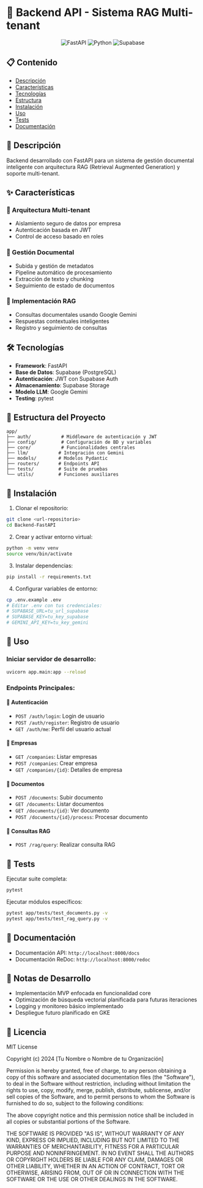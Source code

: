 # 🚀 Backend API - Sistema RAG Multi-tenant

<div align="center">

![FastAPI](https://img.shields.io/badge/FastAPI-005571?style=for-the-badge&logo=fastapi)
![Python](https://img.shields.io-badge/python-3670A0?style=for-the-badge&logo=python&logoColor=ffdd54)
![Supabase](https://img.shields.io/badge/Supabase-3ECF8E?style=for-the-badge&logo=supabase&logoColor=white)

</div>

## 📋 Contenido
- [Descripción](#-descripción)
- [Características](#-características)
- [Tecnologías](#-tecnologías)
- [Estructura](#-estructura-del-proyecto)
- [Instalación](#-instalación)
- [Uso](#-uso)
- [Tests](#-tests)
- [Documentación](#-documentación)

## 📝 Descripción

Backend desarrollado con FastAPI para un sistema de gestión documental inteligente con arquitectura RAG (Retrieval Augmented Generation) y soporte multi-tenant.

## ✨ Características

### 🏢 Arquitectura Multi-tenant
- Aislamiento seguro de datos por empresa
- Autenticación basada en JWT
- Control de acceso basado en roles

### 📄 Gestión Documental
- Subida y gestión de metadatos
- Pipeline automático de procesamiento
- Extracción de texto y chunking
- Seguimiento de estado de documentos

### 🤖 Implementación RAG
- Consultas documentales usando Google Gemini
- Respuestas contextuales inteligentes
- Registro y seguimiento de consultas

## 🛠️ Tecnologías

- **Framework**: FastAPI
- **Base de Datos**: Supabase (PostgreSQL)
- **Autenticación**: JWT con Supabase Auth
- **Almacenamiento**: Supabase Storage
- **Modelo LLM**: Google Gemini
- **Testing**: pytest

## 📂 Estructura del Proyecto

```
app/
├── auth/           # Middleware de autenticación y JWT
├── config/         # Configuración de BD y variables
├── core/           # Funcionalidades centrales
├── llm/           # Integración con Gemini
├── models/        # Modelos Pydantic
├── routers/       # Endpoints API
├── tests/         # Suite de pruebas
└── utils/         # Funciones auxiliares
```

## 🚀 Instalación

1. Clonar el repositorio:
```bash
git clone <url-repositorio>
cd Backend-FastAPI
```

2. Crear y activar entorno virtual:
```bash
python -m venv venv
source venv/bin/activate
```

3. Instalar dependencias:
```bash
pip install -r requirements.txt
```

4. Configurar variables de entorno:
```bash
cp .env.example .env
# Editar .env con tus credenciales:
# SUPABASE_URL=tu_url_supabase
# SUPABASE_KEY=tu_key_supabase
# GEMINI_API_KEY=tu_key_gemini
```

## 🔧 Uso

### Iniciar servidor de desarrollo:
```bash
uvicorn app.main:app --reload
```

### Endpoints Principales:

#### 🔐 Autenticación
- `POST /auth/login`: Login de usuario
- `POST /auth/register`: Registro de usuario
- `GET /auth/me`: Perfil del usuario actual

#### 🏢 Empresas
- `GET /companies`: Listar empresas
- `POST /companies`: Crear empresa
- `GET /companies/{id}`: Detalles de empresa

#### 📄 Documentos
- `POST /documents`: Subir documento
- `GET /documents`: Listar documentos
- `GET /documents/{id}`: Ver documento
- `POST /documents/{id}/process`: Procesar documento

#### 🤖 Consultas RAG
- `POST /rag/query`: Realizar consulta RAG

## 🧪 Tests

Ejecutar suite completa:
```bash
pytest
```

Ejecutar módulos específicos:
```bash
pytest app/tests/test_documents.py -v
pytest app/tests/test_rag_query.py -v
```

## 📖 Documentación

- Documentación API: `http://localhost:8000/docs`
- Documentación ReDoc: `http://localhost:8000/redoc`

## 📝 Notas de Desarrollo

- Implementación MVP enfocada en funcionalidad core
- Optimización de búsqueda vectorial planificada para futuras iteraciones
- Logging y monitoreo básico implementado
- Despliegue futuro planificado en GKE

## 📄 Licencia

MIT License

Copyright (c) 2024 [Tu Nombre o Nombre de tu Organización]

Permission is hereby granted, free of charge, to any person obtaining a copy
of this software and associated documentation files (the "Software"), to deal
in the Software without restriction, including without limitation the rights
to use, copy, modify, merge, publish, distribute, sublicense, and/or sell
copies of the Software, and to permit persons to whom the Software is
furnished to do so, subject to the following conditions:

The above copyright notice and this permission notice shall be included in all
copies or substantial portions of the Software.

THE SOFTWARE IS PROVIDED "AS IS", WITHOUT WARRANTY OF ANY KIND, EXPRESS OR
IMPLIED, INCLUDING BUT NOT LIMITED TO THE WARRANTIES OF MERCHANTABILITY,
FITNESS FOR A PARTICULAR PURPOSE AND NONINFRINGEMENT. IN NO EVENT SHALL THE
AUTHORS OR COPYRIGHT HOLDERS BE LIABLE FOR ANY CLAIM, DAMAGES OR OTHER
LIABILITY, WHETHER IN AN ACTION OF CONTRACT, TORT OR OTHERWISE, ARISING FROM,
OUT OF OR IN CONNECTION WITH THE SOFTWARE OR THE USE OR OTHER DEALINGS IN THE
SOFTWARE.
